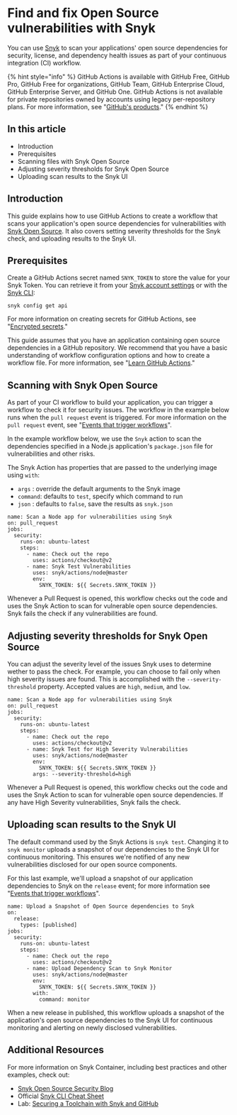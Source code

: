 # Find and fix Open Source vulnerabilities with Snyk

You can use [Snyk](https://snyk.co/SnykGHGuide) to scan your applications' open source dependencies for security, license, and dependency health issues as part of your continuous integration \(CI\) workflow.

{% hint style="info" %}
GitHub Actions is available with GitHub Free, GitHub Pro, GitHub Free for organizations, GitHub Team, GitHub Enterprise Cloud, GitHub Enterprise Server, and GitHub One. GitHub Actions is not available for private repositories owned by accounts using legacy per-repository plans. For more information, see "[GitHub's products](https://docs.github.com/articles/github-s-products)."
{% endhint %}

## In this article

* Introduction
* Prerequisites
* Scanning files with Snyk Open Source
* Adjusting severity thresholds for Snyk Open Source
* Uploading scan results to the Snyk UI

## Introduction

This guide explains how to use GitHub Actions to create a workflow that scans your application's open source dependencies for vulnerabilities with [Snyk Open Source](https://snyk.co/SnykOpenSource). It also covers setting severity thresholds for the Snyk check, and uploading results to the Snyk UI.

## Prerequisites

Create a GitHub Actions secret named `SNYK_TOKEN` to store the value for your Snyk Token. You can retrieve it from your [Snyk account settings](https://snyk.co/SnykSignUpGitHubGuide) or with the [Snyk CLI](https://snyk.co/SnykCLI):

```text
snyk config get api
```

For more information on creating secrets for GitHub Actions, see "[Encrypted secrets](https://docs.github.com/en/actions/reference/encrypted-secrets#creating-encrypted-secrets-for-a-repository)."

This guide assumes that you have an application containing open source dependencies in a GitHub repository. We recommend that you have a basic understanding of workflow configuration options and how to create a workflow file. For more information, see "[Learn GitHub Actions](https://docs.github.com/en/actions/learn-github-actions)."

## Scanning with Snyk Open Source

As part of your CI workflow to build your application, you can trigger a workflow to check it for security issues. The workflow in the example below runs when the `pull request` event is triggered. For more information on the `pull request` event, see "[Events that trigger workflows](https://docs.github.com/en/developers/webhooks-and-events/webhook-events-and-payloads#pull_request)".

In the example workflow below, we use the `Snyk` action to scan the dependencies specified in a Node.js application's `package.json` file for vulnerabilities and other risks.

The Snyk Action has properties that are passed to the underlying image using `with`:

* `args` : override the default arguments to the Snyk image
* `command`: defaults to `test`, specify which command to run
* `json` : defaults to `false`, save the results as `snyk.json`

```text
name: Scan a Node app for vulnerabilities using Snyk 
on: pull_request
jobs:
  security:
    runs-on: ubuntu-latest
    steps:
      - name: Check out the repo
        uses: actions/checkout@v2
      - name: Snyk Test Vulnerabilities
        uses: snyk/actions/node@master
        env:
          SNYK_TOKEN: ${{ Secrets.SNYK_TOKEN }}
```

Whenever a Pull Request is opened, this workflow checks out the code and uses the Snyk Action to scan for vulnerable open source dependencies. Snyk fails the check if any vulnerabilities are found.

## Adjusting severity thresholds for Snyk Open Source

You can adjust the severity level of the issues Snyk uses to determine wether to pass the check. For example, you can choose to fail only when high severity issues are found. This is accomplished with the `--severity-threshold` property. Accepted values are `high`, `medium`, and `low`.

```text
name: Scan a Node app for vulnerabilities using Snyk 
on: pull_request
jobs:
  security:
    runs-on: ubuntu-latest
    steps:
      - name: Check out the repo
        uses: actions/checkout@v2
      - name: Snyk Test for High Severity Vulnerabilities
        uses: snyk/actions/node@master
        env:
          SNYK_TOKEN: ${{ Secrets.SNYK_TOKEN }}
        args: --severity-threshold=high
```

Whenever a Pull Request is opened, this workflow checks out the code and uses the Snyk Action to scan for vulnerable open source dependencies. If any have High Severity vulnerabilities, Snyk fails the check.

## Uploading scan results to the Snyk UI

The default command used by the Snyk Actions is `snyk test`. Changing it to `snyk monitor` uploads a snapshot of our dependencies to the Snyk UI for continuous monitoring. This ensures we're notified of any new vulnerabilities disclosed for our open source components.

For this last example, we'll upload a snapshot of our application dependencies to Snyk on the `release` event; for more information see "[Events that trigger workflows](https://docs.github.com/en/developers/webhooks-and-events/webhook-events-and-payloads#release)".

```text
name: Upload a Snapshot of Open Source dependencies to Snyk
on:
  release:
    types: [published]
jobs:
  security:
    runs-on: ubuntu-latest
    steps:
      - name: Check out the repo
        uses: actions/checkout@v2
      - name: Upload Dependency Scan to Snyk Monitor
        uses: snyk/actions/node@master
        env:
          SNYK_TOKEN: ${{ Secrets.SNYK_TOKEN }}
        with:
          command: monitor
```

When a new release in published, this workflow uploads a snapshot of the application's open source dependencies to the Snyk UI for continuous monitoring and alerting on newly disclosed vulnerabilities.

## Additional Resources

For more information on Snyk Container, including best practices and other examples, check out:

* [Snyk Open Source Security Blog](https://snyk.co/SnykBlog)
* Official [Snyk CLI Cheat Sheet](https://snyk.co/CLIcheatsheet)
* Lab: [Securing a Toolchain with Snyk and GitHub](https://snyk.co/SecureToolChain)

